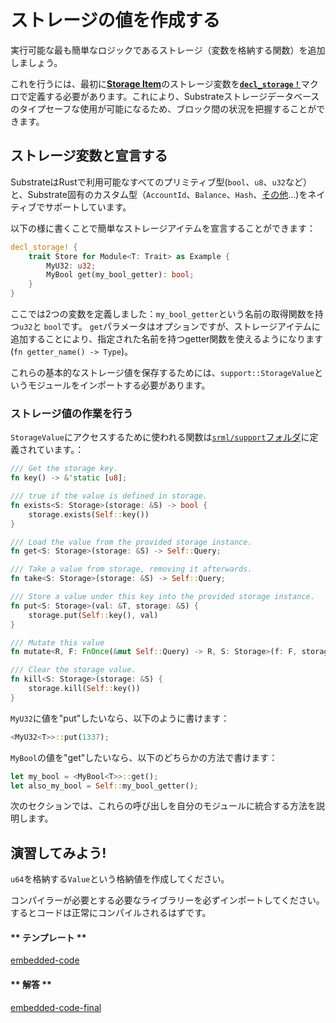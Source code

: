 ストレージの値を作成する
===
実行可能な最も簡単なロジックであるストレージ（変数を格納する関数）を追加しましょう。

これを行うには、最初に[**Storage Item**](https://vdocs.substrate.dev/docs/glossary#section-storage-items)のストレージ変数を[**`decl_storage！`**](https://crates.parity.io/srml_support_procedural/macro.decl_storage.html)マクロで定義する必要があります。これにより、Substrateストレージデータベースのタイプセーフな使用が可能になるため、ブロック間の状況を把握することができます。

## ストレージ変数と宣言する

SubstrateはRustで利用可能なすべてのプリミティブ型(`bool`、`u8`、`u32`など）と、Substrate固有のカスタム型（`AccountId`、`Balance`、`Hash`、[その他](https://polkadot.js.org/api/types/)...)をネイティブでサポートしています。

以下の様に書くことで簡単なストレージアイテムを宣言することができます：

```rust
decl_storage! {
    trait Store for Module<T: Trait> as Example {
        MyU32: u32;
        MyBool get(my_bool_getter): bool;
    }
}
```

ここでは2つの変数を定義しました：`my_bool_getter`という名前の取得関数を持つ`u32`と `bool`です。 `get`パラメータはオプションですが、ストレージアイテムに追加することにより、指定された名前を持つgetter関数を使えるようになります(`fn getter_name() -> Type`)。

これらの基本的なストレージ値を保存するためには、`support::StorageValue`というモジュールをインポートする必要があります。

### ストレージ値の作業を行う

`StorageValue`にアクセスするために使われる関数は[`srml/support`フォルダ](https://github.com/paritytech/substrate/blob/master/srml/support/src/storage/generator.rs#L98)に定義されています。：

```rust
/// Get the storage key.
fn key() -> &'static [u8];

/// true if the value is defined in storage.
fn exists<S: Storage>(storage: &S) -> bool {
    storage.exists(Self::key())
}

/// Load the value from the provided storage instance.
fn get<S: Storage>(storage: &S) -> Self::Query;

/// Take a value from storage, removing it afterwards.
fn take<S: Storage>(storage: &S) -> Self::Query;

/// Store a value under this key into the provided storage instance.
fn put<S: Storage>(val: &T, storage: &S) {
    storage.put(Self::key(), val)
}

/// Mutate this value
fn mutate<R, F: FnOnce(&mut Self::Query) -> R, S: Storage>(f: F, storage: &S) -> R;

/// Clear the storage value.
fn kill<S: Storage>(storage: &S) {
    storage.kill(Self::key())
}
```

`MyU32`に値を"put"したいなら、以下のように書けます：

```rust
<MyU32<T>>::put(1337);
```

`MyBool`の値を"get"したいなら、以下のどちらかの方法で書けます：

```rust
let my_bool = <MyBool<T>>::get();
let also_my_bool = Self::my_bool_getter();
```

次のセクションでは、これらの呼び出しを自分のモジュールに統合する方法を説明します。

## 演習してみよう!

`u64`を格納する`Value`という格納値を作成してください。

コンパイラーが必要とする必要なライブラリーを必ずインポートしてください。するとコードは正常にコンパイルされるはずです。

<!-- tabs:start -->

#### ** テンプレート **

[embedded-code](../../1/assets/1.2-template.rs ':include :type=code embed-template')

#### ** 解答 **

[embedded-code-final](../../1/assets/1.2-finished-code.rs ':include :type=code embed-final')

<!-- tabs:end -->
